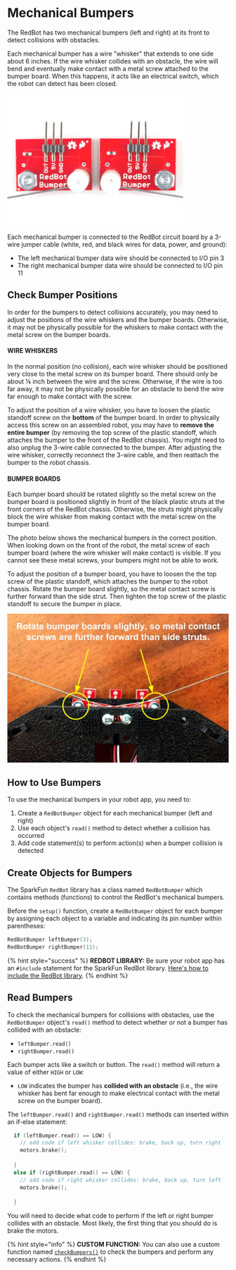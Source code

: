 # Mechanical Bumpers

The RedBot has two mechanical bumpers \(left and right\) at its front to detect collisions with obstacles.

Each mechanical bumper has a wire "whisker" that extends to one side about 6 inches. If the wire whisker collides with an obstacle, the wire will bend and eventually make contact with a metal screw attached to the bumper board. When this happens, it acts like an electrical switch, which the robot can detect has been closed.

![Mechanical Bumpers \(wire whiskers are actually longer\)](../../.gitbook/assets/redbot-bumpers.jpg)

Each mechanical bumper is connected to the RedBot circuit board by a 3-wire jumper cable \(white, red, and black wires for data, power, and ground\):

* The left mechanical bumper data wire should be connected to I/O pin 3
* The right mechanical bumper data wire should be connected to I/O pin 11

## Check Bumper Positions

In order for the bumpers to detect collisions accurately, you may need to adjust the positions of the wire whiskers and the bumper boards. Otherwise, it may not be physically possible for the whiskers to make contact with the metal screw on the bumper boards.

#### WIRE WHISKERS

In the normal position \(no collision\), each wire whisker should be positioned very close to the metal screw on its bumper board.  There should only be about ⅛ inch between the wire and the screw. Otherwise, if the wire is too far away, it may not be physically possible for an obstacle to bend the wire far enough to make contact with the screw.

To adjust the position of a wire whisker, you have to loosen the plastic standoff screw on the **bottom** of the bumper board. In order to physically access this screw on an assembled robot, you may have to **remove the entire bumper** \(by removing the top screw of the plastic standoff, which attaches the bumper to the front of the RedBot chassis\). You might need to also unplug the 3-wire cable connected to the bumper. After adjusting the wire whisker, correctly reconnect the 3-wire cable, and then reattach the bumper to the robot chassis.

#### BUMPER BOARDS

Each bumper board should be rotated slightly so the metal screw on the bumper board is positioned slightly in front of the black plastic struts at the front corners of the RedBot chassis. Otherwise, the struts might physically block the wire whisker from making contact with the metal screw on the bumper board.

The photo below shows the mechanical bumpers in the correct position. When looking down on the front of the robot, the metal screw of each bumper board \(where the wire whisker will make contact\) is visible. If you cannot see these metal screws, your bumpers might not be able to work.

To adjust the position of a bumper board, you have to loosen the the top screw of the plastic standoff, which attaches the bumper to the robot chassis. Rotate the bumper board slightly, so the metal contact screw is further forward than the side strut. Then tighten the top screw of the plastic standoff to secure the bumper in place.

![](../../.gitbook/assets/bumper-board-position.jpg)

## How to Use Bumpers

To use the mechanical bumpers in your robot app, you need to:

1. Create a `RedBotBumper` object for each mechanical bumper \(left and right\)
2. Use each object's `read()` method to detect whether a collision has occurred
3. Add code statement\(s\) to perform action\(s\) when a bumper collision is detected

## Create Objects for Bumpers

The SparkFun `RedBot` library has a class named `RedBotBumper` which contains methods \(functions\) to control the RedBot's mechanical bumpers.

Before the `setup()` function, create a `RedBotBumper` object for each bumper by assigning each object to a variable and indicating its pin number within parentheses:

```cpp
RedBotBumper leftBumper(3);
RedBotBumper rightBumper(11);
```

{% hint style="success" %}
**REDBOT LIBRARY:**  Be sure your robot app has an `#include` statement for the SparkFun RedBot library. [Here's how to include the RedBot library](../arduino-code-editor/include-redbot-library.md).
{% endhint %}

## Read Bumpers

To check the mechanical bumpers for collisions with obstacles, use the `RedBotBumper` object's `read()` method to detect whether or not a bumper has collided with an obstacle:

* `leftBumper.read()`
* `rightBumper.read()`

Each bumper acts like a switch or button. The `read()` method will return a value of either `HIGH` or `LOW`:

* `LOW` indicates the bumper has **collided with an obstacle** \(i.e., the wire whisker has bent  far enough to make electrical contact with the metal screw on the bumper board\).

The `leftBumper.read()` and `rightBumper.read()` methods can inserted within an if-else statement:

```cpp
  if (leftBumper.read() == LOW) {
    // add code if left whisker collides: brake, back up, turn right
    motors.brake();
    
  }
  else if (rightBumper.read() == LOW) {
    // add code if right whisker collides: brake, back up, turn left
    motors.brake();
    
  }
```

You will need to decide what code to perform if the left or right bumper collides with an obstacle. Most likely, the first thing that you should do is brake the motors.

{% hint style="info" %}
**CUSTOM FUNCTION:**  You can also use a custom function named [`checkBumpers()`](../robot-behaviors/detecting-objects.md#checkbumpers) to check the bumpers and perform any necessary actions.
{% endhint %}

